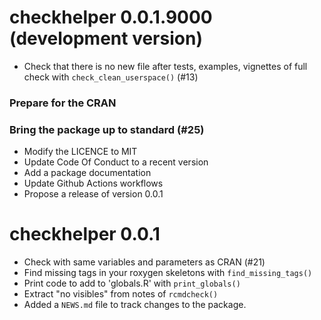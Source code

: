 # checkhelper 0.0.1.9000 (development version)

- Check that there is no new file after tests, examples, vignettes of full check with `check_clean_userspace()` (#13)

### Prepare for the CRAN

### Bring the package up to standard (#25)

- Modify the LICENCE to MIT
- Update Code Of Conduct to a recent version
- Add a package documentation
- Update Github Actions workflows
- Propose a release of version 0.0.1

# checkhelper 0.0.1

- Check with same variables and parameters as CRAN (#21)
- Find missing tags in your roxygen skeletons with `find_missing_tags()`
- Print code to add to 'globals.R' with `print_globals()`
- Extract "no visibles" from notes of `rcmdcheck()`
- Added a `NEWS.md` file to track changes to the package.
